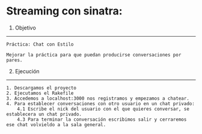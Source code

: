 Streaming con sinatra:
====================== 

 
1. Objetivo
-----------

	Práctica: Chat con Estilo

	Mejorar la práctica para que puedan producirse conversaciones por pares.

2. Ejecución
------------
	1. Descargamos el proyecto 
	2. Ejecutamos el Rakefile
	3. Accedemos a localhost:3000 nos registramos y empezamos a chatear.
	4. Para establecer conversaciones con otro usuario en un chat privado:
		4.1 Escribe el nick del usuario con el que quieres conversar, se establecera un chat privado.
		4.3 Para terminar la conversación escribimos salir y cerraremos ese chat volvieldo a la sala general. 